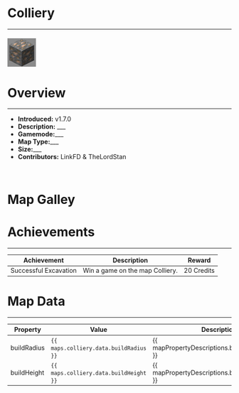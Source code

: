 <!-- replace colliery with the actual map name -->
<!-- change gamemode type for the Map data description  -->
# Colliery

***

#### ![collieryicon](../assets/maps/colliery/colliery-icon.jpg)

# Overview
***
- **Introduced:** v1.7.0
- **Description:** ___
- **Gamemode:**___
- **Map Type:**___
- **Size:**___
- **Contributors:** LinkFD & TheLordStan

<br />  

# Map Galley


# Achievements
***

| Achievement | Description | Reward |
| ----- | ----- | ------ |
| Successful Excavation | Win a game on the map Colliery. | 20 Credits |



# Map Data
***

| Property | Value | Description |
| ----------- | ----------- | ------ |
| buildRadius |`{{ maps.colliery.data.buildRadius }}`| {{ mapPropertyDescriptions.buildRadius.classic }} |
| buildHeight |`{{ maps.colliery.data.buildHeight }}`| {{ mapPropertyDescriptions.buildHeight.classic }} |